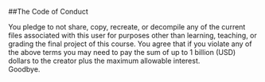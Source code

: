 ##The Code of Conduct 

You pledge to not share, copy, recreate, or decompile any of the current files associated with this user for purposes other than learning, teaching, or grading the final project of this course.  You agree that if you violate any of the above terms you may need to pay the sum of up to 1 billion (USD) dollars to the creator plus the maximum allowable interest.  <br>
Goodbye.

